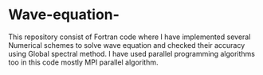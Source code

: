 # Wave-equation-
This repository consist of Fortran code where I have implemented several Numerical schemes to solve wave equation and checked their accuracy using Global spectral method. I have used parallel programming algorithms too in this code mostly MPI parallel algorithm.
